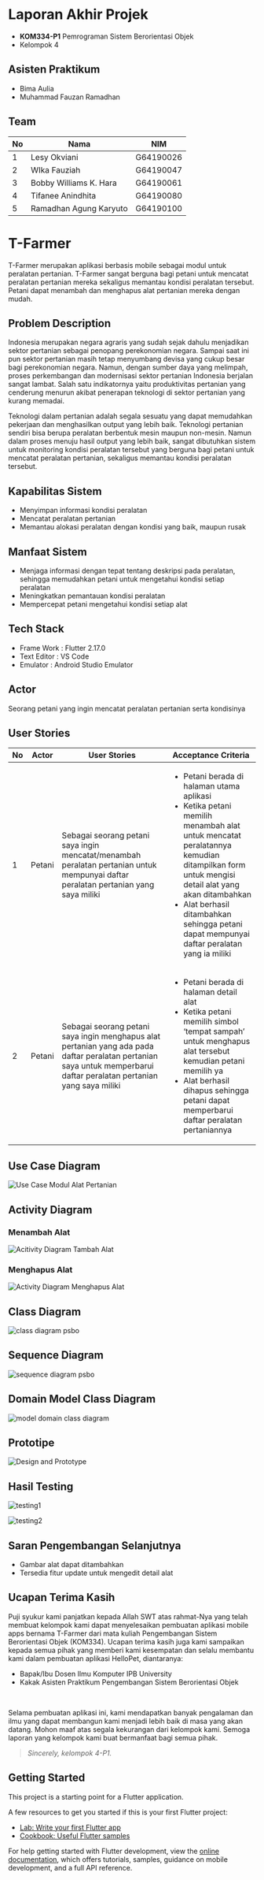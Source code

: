 # Laporan Akhir Projek
- **KOM334-P1** Pemrograman Sistem Berorientasi Objek
- Kelompok 4

## Asisten Praktikum
- Bima Aulia
- Muhammad Fauzan Ramadhan

## Team
<table>
  <thead>
      <th>No</th>
      <th>Nama</th>
      <th>NIM</th>
  </thead>
  
  <tbody>
    <tr>
      <td>1</td>
      <td>Lesy Okviani</td>
      <td>G64190026</td>
     </tr> 
    <tr>
      <td>2</td>
      <td>WIka Fauziah</td>
      <td>G64190047</td>
    </tr> 
    <tr>
      <td>3</td>
      <td>Bobby Williams K. Hara</td>
      <td>G64190061</td>
    </tr>
    <tr>
      <td>4</td>
      <td>Tifanee Anindhita</td>
      <td>G64190080</td>
    </tr>
    <tr>
      <td>5</td>
      <td>Ramadhan Agung Karyuto</td>
      <td>G64190100</td>
     </tr>
    </tbody>
</table> 


# T-Farmer

T-Farmer merupakan aplikasi berbasis mobile sebagai modul untuk peralatan pertanian. T-Farmer sangat berguna bagi petani untuk mencatat peralatan pertanian mereka sekaligus memantau kondisi peralatan tersebut. Petani dapat menambah dan menghapus alat pertanian mereka dengan mudah.

## Problem Description 

Indonesia merupakan negara agraris yang sudah sejak dahulu menjadikan sektor pertanian sebagai penopang perekonomian negara. Sampai saat ini pun sektor pertanian masih tetap menyumbang devisa yang cukup besar bagi perekonomian negara. Namun, dengan sumber daya yang melimpah, proses perkembangan dan modernisasi sektor pertanian Indonesia berjalan sangat lambat. Salah satu indikatornya yaitu produktivitas pertanian yang cenderung menurun akibat penerapan teknologi di sektor pertanian yang kurang memadai.

Teknologi dalam pertanian adalah segala sesuatu yang dapat memudahkan pekerjaan dan menghasilkan output yang lebih baik. Teknologi pertanian sendiri bisa berupa peralatan berbentuk mesin maupun non-mesin. Namun dalam proses menuju hasil output yang lebih baik, sangat dibutuhkan sistem untuk monitoring kondisi peralatan tersebut yang berguna bagi petani untuk mencatat peralatan pertanian, sekaligus memantau kondisi peralatan tersebut.

## Kapabilitas Sistem

- Menyimpan informasi kondisi peralatan
- Mencatat peralatan pertanian 
- Memantau alokasi peralatan dengan kondisi yang baik, maupun rusak

## Manfaat Sistem

- Menjaga informasi dengan tepat tentang deskripsi pada peralatan, sehingga memudahkan petani untuk mengetahui kondisi setiap peralatan
- Meningkatkan pemantauan kondisi peralatan
- Mempercepat petani mengetahui kondisi setiap alat

## Tech Stack

- Frame Work  : Flutter 2.17.0
- Text Editor : VS Code
- Emulator    : Android Studio Emulator

## Actor
Seorang petani yang ingin mencatat peralatan pertanian serta kondisinya

## User Stories
<table>
  <thead>
      <th>No</th>
      <th>Actor</th>
      <th>User Stories</th>
      <th>Acceptance Criteria</th>
  </thead>
   <tbody>
    <tr>
      <td>1</td>
      <td>Petani</td>
      <td>Sebagai seorang petani saya ingin mencatat/menambah peralatan pertanian untuk mempunyai daftar peralatan pertanian yang saya miliki</td>
      <td> <ul> <li> Petani berada di halaman utama aplikasi </li>
                <li> Ketika petani memilih menambah alat untuk mencatat peralatannya kemudian ditampilkan form untuk mengisi detail alat yang akan ditambahkan </li>
                <li> Alat berhasil ditambahkan sehingga petani dapat mempunyai daftar peralatan yang ia miliki </li>
           </ul>
      </td>
     </tr>
      <tr>
      <td>2</td>
      <td>Petani</td>
      <td>Sebagai seorang petani saya ingin menghapus alat pertanian yang ada pada daftar peralatan pertanian saya untuk memperbarui daftar peralatan pertanian  yang saya miliki </td>
        <td> <ul> <li> Petani berada di halaman detail alat </li>
                  <li> Ketika petani memilih simbol ‘tempat sampah’  untuk menghapus alat tersebut kemudian petani memilih ya </li>
                  <li> Alat berhasil dihapus sehingga petani dapat memperbarui daftar peralatan pertaniannya </li>
             </ul>
      </td>
     </tr>
   </tbody>
</table>

## Use Case Diagram

![Use Case Modul Alat Pertanian](https://user-images.githubusercontent.com/66372277/174416224-2afa4378-7045-483a-8085-56bc9628587e.jpg)

## Activity Diagram

### Menambah Alat

![Acitivity Diagram Tambah Alat](https://user-images.githubusercontent.com/66372277/174416289-97d19184-9861-4655-8903-0e7067e419ae.jpg)

### Menghapus Alat

![Activity Diagram Menghapus Alat](https://user-images.githubusercontent.com/66372277/174416295-5ecba4a4-2670-483b-883c-15840b9a375e.jpg)

## Class Diagram

![class diagram psbo](https://user-images.githubusercontent.com/66372277/174416326-15d5490b-d7c5-423c-8660-bbbad3e9df7a.jpeg)

## Sequence Diagram

![sequence diagram psbo](https://user-images.githubusercontent.com/66372277/174416332-14db8573-2786-439c-a5a6-c2f1eb5c33d8.jpeg)

## Domain Model Class Diagram

![model domain class diagram](https://user-images.githubusercontent.com/66372277/174419171-4ceabf4e-8485-4117-b359-1be082661196.jpeg)

## Prototipe

![Design and Prototype](https://user-images.githubusercontent.com/66372277/174418548-a24b8490-cb6d-43f1-a67b-e14287569eea.png)

## Hasil Testing 

![testing1](https://user-images.githubusercontent.com/66372277/174419500-f3f9160e-c2c6-45b7-a319-dbdf9170dfbf.png)

![testing2](https://user-images.githubusercontent.com/66372277/174419496-4c941b08-5d54-4c8d-bb99-c88ca80e7236.png)

## Saran Pengembangan Selanjutnya
<ul>
  <li>Gambar alat dapat ditambahkan </li>
  <li>Tersedia fitur update untuk mengedit detail alat</li>
</ul>

## Ucapan Terima Kasih

Puji syukur kami panjatkan kepada Allah SWT atas rahmat-Nya yang telah membuat kelompok kami dapat menyelesaikan pembuatan aplikasi mobile apps bernama T-Farmer dari mata kuliah Pengembangan Sistem Berorientasi Objek (KOM334). Ucapan terima kasih juga kami sampaikan kepada semua pihak yang memberi kami kesempatan dan selalu membantu kami dalam pembuatan aplikasi HelloPet, diantaranya:
<br>
- Bapak/Ibu Dosen Ilmu Komputer IPB University
- Kakak Asisten Praktikum Pengembangan Sistem Berorientasi Objek
</br>

Selama pembuatan aplikasi ini, kami mendapatkan banyak pengalaman dan ilmu yang dapat membangun kami menjadi lebih baik di masa yang akan datang. Mohon maaf atas segala kekurangan dari kelompok kami. Semoga laporan yang kelompok kami buat bermanfaat bagi semua pihak.

> *Sincerely, kelompok 4-P1.*

## Getting Started

This project is a starting point for a Flutter application.

A few resources to get you started if this is your first Flutter project:

- [Lab: Write your first Flutter app](https://docs.flutter.dev/get-started/codelab)
- [Cookbook: Useful Flutter samples](https://docs.flutter.dev/cookbook)

For help getting started with Flutter development, view the
[online documentation](https://docs.flutter.dev/), which offers tutorials,
samples, guidance on mobile development, and a full API reference.
